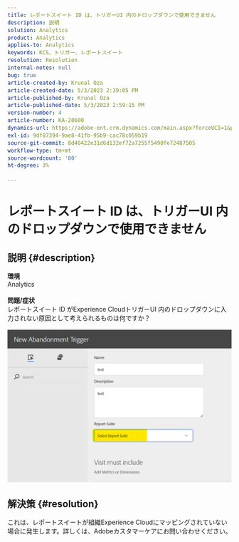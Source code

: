 ```yaml
---
title: レポートスイート ID は、トリガーUI 内のドロップダウンで使用できません
description: 説明
solution: Analytics
product: Analytics
applies-to: Analytics
keywords: KCS、トリガー、レポートスイート
resolution: Resolution
internal-notes: null
bug: true
article-created-by: Krunal Oza
article-created-date: 5/3/2023 2:39:05 PM
article-published-by: Krunal Oza
article-published-date: 5/3/2023 2:59:15 PM
version-number: 4
article-number: KA-20600
dynamics-url: https://adobe-ent.crm.dynamics.com/main.aspx?forceUCI=1&pagetype=entityrecord&etn=knowledgearticle&id=1cb8f33f-c0e9-ed11-a7c6-6045bd006b4b
exl-id: 9df87394-9ae8-41fb-95b9-cac78c059b19
source-git-commit: 8d40422e31d6d132ef72a7255f5490fe72487505
workflow-type: tm+mt
source-wordcount: '80'
ht-degree: 3%

---
```


# レポートスイート ID は、トリガーUI 内のドロップダウンで使用できません

## 説明 {#description}

<b>環境</b><br>Analytics<br> <br><b>問題/症状</b><br>レポートスイート ID がExperience CloudトリガーUI 内のドロップダウンに入力されない原因として考えられるものは何ですか？

![](assets/___20b8f33f-c0e9-ed11-a7c6-6045bd006b4b___.png)

## 解決策 {#resolution}

これは、レポートスイートが組織Experience Cloudにマッピングされていない場合に発生します。詳しくは、Adobeカスタマーケアにお問い合わせください。

<br>
